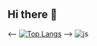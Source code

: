 ## Hi there 👋


<!--
**qowlghkss/qowlghkss** is a ✨ _special_ ✨ repository because its `README.md` (this file) appears on your GitHub profile.


Here are some ideas to get you started:

- 🔭 I’m currently working on ...
- 🌱 I’m currently learning ...
- 👯 I’m looking to collaborate on ...
- 🤔 I’m looking for help with ...
- 💬 Ask me about ...
- 📫 How to reach me: ...
- 😄 Pronouns: ...
- ⚡ Fun fact: ...
-->
<--
[![Top Langs](https://github-readme-stats.vercel.app/api/top-langs/?username=qowlghkss)](https://github.com/anuraghazra/github-readme-stats)
-->
![js](https://img.shields.io/badge/Gmail-D14836?style=for-the-badge&logo=gmail&logoColor=white)
